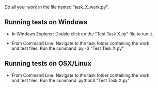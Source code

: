 Do all your work in the file named "task_X_work.py".

## Running tests on Windows ##

- In Windows Explorer:
Double click on the "Test Task X.py" file to run it.

- From Command Line:
Navigate to the task folder containing the work and test files.
Run the command: py -3 "Test Task X.py"



## Running tests on OSX/Linux ##

- From Command Line:
Navigate to the task folder containing the work and test files.
Run the command: python3 "Test Task X.py"